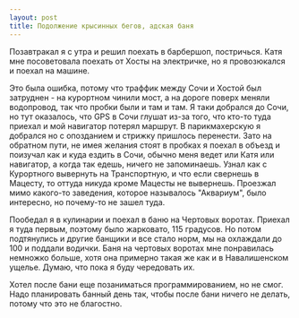 ```yaml
---
layout: post
title: Подолжение крысинных бегов, адская баня
---
```


Позавтракал я с утра и решил поехать в барбершоп, постричься. Катя мне посоветовала поехать от Хосты на электричке, но я провозюкался и поехал на машине.

Это была ошибка, потому что траффик между Сочи и Хостой был затруднен - на курортном чинили мост, а на дороге поверх меняли водопровод, так что пробки были и там и там. Я таки добрался до Сочи, но тут оказалось, что GPS в Сочи глушат из-за того, что кто-то туда приехал и мой навигатор потерял маршрут. В парикмахерскую я добрался но с опозданием и стрижку пришлось перенести. Зато на обратном пути, не имея желания стоят в пробках я поехал в объезд и поизучал как и куда ездить в Сочи, обычно меня ведет или Катя или навигатор, а когда так едешь, ничего не запоминаешь. Узнал как с Курортного вывернуть на Транспортную, и что если свернешь в Мацесту, то оттуда никуда кроме Мацесты не вывернешь. Проезжал мимо какого-то заведения, которое называлось "Аквариум", было интересно, но почему-то не зашел туда.

Пообедал я в кулинарии и поехал в баню на Чертовых воротах. Приехал я туда первым, поэтому было жарковато, 115 градусов. Но потом подтянулись и другие банщики и все стало норм, мы на охлаждали до 100 и поддали водички. Баня на чертовых воротах мне понравилась немножко больше, хотя она примерно такая же как и в Навалишенском ущелье. Думаю, что пока я буду чередовать их.

Хотел после бани еще позаниматься программированием, но не смог. Надо планировать банный день так, чтобы после бани ничего не делать, потому что это не благостно.

